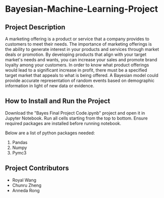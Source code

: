 # Bayesian-Machine-Learning-Project

## Project Description

 A marketing offering is a product or service that a company provides to customers to meet their needs. The importance of marketing offerings is the ability to generate interest in your products and services through market deals or promotion. By developing products that align with your target market's needs and wants, you can increase your sales and promote brand loyalty among your customers. In order to know what product offerings would lead to a significant increase in profit, there must be a specified target market that appeals to what is being offered. A Bayesian model could provide accurate representation of random events based on demographic information in light of new data or evidence.
 
 ## How to Install and Run the Project
 
 Download the "Bayes Final Project Code.ipynb" project and open it in Jupyter Notebook. Run all cells starting from the top to bottom. Ensure required packages are installed before running notebook. 
 
 Below are a list of python packages needed:
 1. Pandas
 2. Numpy
 3. Pymc3
 
 ## Project Contributors
 - Royal Wang
 - Chunru Zheng
 - Anneda Rong
 
